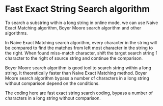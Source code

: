 # Fast Exact String Search algorithm

To search a substring within a long string in online mode, we can use Naive Exact Matching algorithm, Boyer Moore search algorithm and other algorithms.

In Naive Exact Matching search algorithm, every character in the string will be compared to find the matches from left most character in the string to the right. When found miss-match character, shift the target search string 1 character to the right of source string and continue the comparison.

Boyer Moore search algorithm is good tool to search string within a long string. It theoretically faster than Naive Exact Matching method. Boyer Moore search algorithm bypass a number of characters in a long string without comparison depend on the conditions.

The coding here are fast exact string search coding, bypass a number of characters in a long string without comparison.
